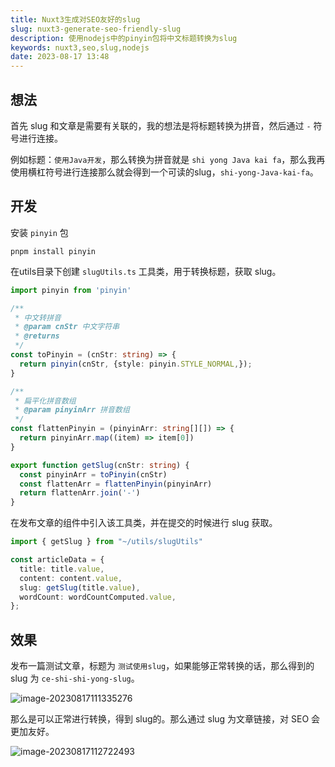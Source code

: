 ```yaml
---
title: Nuxt3生成对SEO友好的slug
slug: nuxt3-generate-seo-friendly-slug
description: 使用nodejs中的pinyin包将中文标题转换为slug
keywords: nuxt3,seo,slug,nodejs
date: 2023-08-17 13:48
---
```


## 想法

首先 slug 和文章是需要有关联的，我的想法是将标题转换为拼音，然后通过 `-` 符号进行连接。

例如标题：`使用Java开发`，那么转换为拼音就是 `shi yong Java kai fa`，那么我再使用横杠符号进行连接那么就会得到一个可读的slug，`shi-yong-Java-kai-fa`。

## 开发

安装 `pinyin` 包

```shell
pnpm install pinyin
```

在utils目录下创建 `slugUtils.ts` 工具类，用于转换标题，获取 slug。

```ts
import pinyin from 'pinyin'

/**
 * 中文转拼音
 * @param cnStr 中文字符串
 * @returns
 */
const toPinyin = (cnStr: string) => {
  return pinyin(cnStr, {style: pinyin.STYLE_NORMAL,});
}

/**
 * 扁平化拼音数组
 * @param pinyinArr 拼音数组
 */
const flattenPinyin = (pinyinArr: string[][]) => {
  return pinyinArr.map((item) => item[0])
}

export function getSlug(cnStr: string) {
  const pinyinArr = toPinyin(cnStr)
  const flattenArr = flattenPinyin(pinyinArr)
  return flattenArr.join('-')
}

```

在发布文章的组件中引入该工具类，并在提交的时候进行 slug 获取。

```ts
import { getSlug } from "~/utils/slugUtils"

const articleData = {
  title: title.value,
  content: content.value,
  slug: getSlug(title.value),
  wordCount: wordCountComputed.value,
};
```

## 效果

发布一篇测试文章，标题为 `测试使用slug`，如果能够正常转换的话，那么得到的 slug 为 `ce-shi-shi-yong-slug`。

![image-20230817111335276](https://alickx-1300061766.cos.ap-guangzhou.myqcloud.com/img/image-20230817111335276.png)

那么是可以正常进行转换，得到 slug的。那么通过 slug 为文章链接，对 SEO 会更加友好。

![image-20230817112722493](https://alickx-1300061766.cos.ap-guangzhou.myqcloud.com/img/image-20230817112722493.png)
